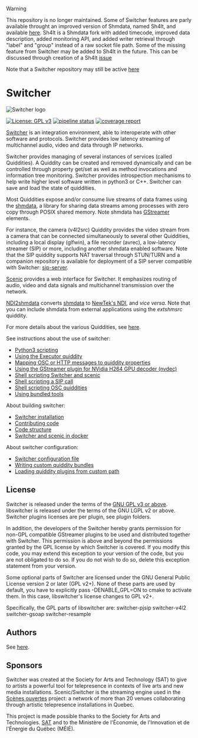 > [!WARNING]
> This repository is no longer maintained. Some of Switcher features are parly available throught an improved version of Shmdata, named Sh4lt, and available [here](https://gitlab.com/sh4lt/sh4lt/). Sh4lt is a Shmdata fork with added timecode, improved data description, added monitoring API, and added writer retrieval through "label" and "group" instead of a raw socket file path.
> Some of the missing feature from Switcher may be added to Sh4lt in the future. This can be discussed through creation of a Sh4lt [issue](https://gitlab.com/sh4lt/sh4lt/-/issues)
>
> Note that a Switcher repository may still be active [here](https://gitlab.com/sat-mtl/tools/switcher)


Switcher
========

![Switcher logo](doc/logo/png/Switcher-color-horizontal-black-text.png)


[![License: GPL v3](https://img.shields.io/badge/License-GPLv3-blue.svg)](https://www.gnu.org/licenses/gpl-3.0) [![pipeline status](https://gitlab.com/nicobou/switcher/badges/develop/pipeline.svg)](https://gitlab.com/nicobou/switcher/commits/develop) [![coverage report](https://gitlab.com/nicobou/switcher/badges/develop/coverage.svg)](https://gitlab.com/nicobou/switcher/commits/develop)

[Switcher](https://gitlab.com/nicobou/switcher) is an integration environment, able to interoperate with other software and protocols. Switcher provides low latency streaming of multichannel audio, video and data through IP networks.

Switcher provides managing of several instances of services (called Quiddities). A Quiddity can be created and removed dynamically and can be controlled through property get/set as well as method invocations and information tree monitoring. Switcher provides introspection mechanisms to help write higher level software written in python3 or C++. Switcher can save and load the state of quiddities.

Most Quiddities expose and/or consume live streams of data frames using the [shmdata](https://gitlab.com/nicobou/shmdata), a library for sharing data streams among processes with zero copy through POSIX shared memory. Note shmdata has [GStreamer](https://gstreamer.freedesktop.org/) elements.

For instance, the camera (v4l2src) Quiddity provides the video stream from a camera that can be connected simultaneously to several other Quiddities, including a local display (glfwin), a file recorder (avrec), a low-latency streamer (SIP) or more, including another shmdata enabled software. Note that the SIP quiddity supports NAT traversal through STUN/TURN and a companion repository is available for deployment of a SIP server compatible with Switcher: [sip-server](https://gitlab.com/nicobou/scenic/sip-server).

[Scenic](https://gitlab.com/nicobou/scenic) provides a web interface for Switcher. It emphasizes routing of audio, video and data signals and multichannel transmission over the network.

[NDI2shmdata](https://gitlab.com/nicobou/ndi2shmdata) converts [shmdata](https://gitlab.com/nicobou/shmdata) to [NewTek's NDI](http://ndi.newtek.com), and _vice versa_. Note that you can include shmdata from external applications using the _extshmsrc_ quiddity.

For more details about the various Quiddities, see [here](doc/quiddity_types.txt).

See instructions about the use of switcher:
- [Python3 scripting](doc/python-scripting.md)
- [Using the Executor quiddity](plugins/executor/README.md)
- [Mapping OSC or HTTP messages to quiddity properties](doc/protocol-mapper.md)
- [Using the GStreamer plugin for NVidia H264 GPU decoder (nvdec)](doc/using-nvdec-gstreamer-plugins.md)
- [Shell scripting Switcher and scenic](doc/shell-scripting.md)
- [Shell scripting a SIP call](doc/sip-call.md)
- [Shell scripting OSC quiddities](doc/using-osc-quiddities.md)
- [Using bundled tools](doc/tools.md)

About building switcher:
- [Switcher installation](doc/INSTALL.md)
- [Contributing code](doc/contributing.md)
- [Code structure](doc/code-structure.md)
- [Switcher and scenic in docker](doc/run-switcher-in-docker.md)

About switcher configuration:
- [Switcher configuration file](doc/configuration.md)
- [Writing custom quiddity bundles](doc/writing-bundles.md)
- [Loading quiddity plugins from custom path](doc/custom-quiddity-path.md)

License
-------
Switcher is released under the terms of the [GNU GPL v3 or above](LICENSE.md).
libswitcher is released under the terms of the GNU LGPL v2 or above.
Switcher plugins licenses are per plugin, see plugin folders.

In addition, the developers of the Switcher hereby grants permission for non-GPL compatible GStreamer plugins to be used and distributed together with Switcher. This permission is above and beyond the permissions granted by the GPL license by which Switcher is covered. If you modify this code, you may extend this exception to your version of the code, but you are not obligated to do so. If you do not wish to do so, delete this exception statement from your version.

Some optional parts of Switcher are licensed under the GNU General Public License
version 2 or later (GPL v2+). None of these parts are used by default, you have to explicitly pass -DENABLE\_GPL=ON to cmake to activate them. In this case, libswitcher's license changes to GPL v2+.

Specifically, the GPL parts of libswitcher are:
switcher-pjsip
switcher-v4l2
switcher-gsoap
switcher-resample

Authors
-------
See [here](AUTHORS.md).

Sponsors
--------
Switcher was created at the Society for Arts and Technology (SAT) to give to artists a powerful tool for telepresence in contexts of live arts and new media installations. Scenic/Switcher is the streaming engine used in the [Scènes ouvertes](http://sat.qc.ca/en/scenic-telepresence) project: a network of more than 20 venues collaborating through artistic telepresence installations in Quebec.

This project is made possible thanks to the Society for Arts and Technologies. [SAT](http://www.sat.qc.ca/) and to the Ministère de l'Économie, de l'Innovation et de l'Énergie du Québec (MÉIÉ).

